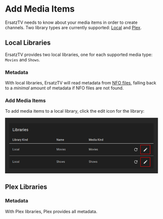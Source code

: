 ﻿# Add Media Items

ErsatzTV needs to know about your media items in order to create channels.
Two library types are currently supported: [Local](#local-libraries) and [Plex](#plex-libraries).

## Local Libraries

ErsatzTV provides two local libraries, one for each supported media type: `Movies` and `Shows`.

### Metadata

With local libraries, ErsatzTV will read metadata from [NFO files](https://kodi.wiki/view/NFO_files), falling back to a *minimal* amount of metadata if NFO files are not found.

### Add Media Items

To add media items to a local library, click the edit icon for the library:

![Libraries Edit Icon](../images/libraries-edit-icon.png)



## Plex Libraries

### Metadata

With Plex libraries, Plex provides all metadata.
